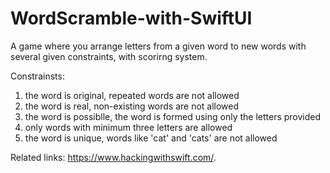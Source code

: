 # WordScramble-with-SwiftUI
A game where you arrange letters from a given word to new words with several given constraints, with scorirng system.

Constrainsts: 

1) the word is original, repeated words are not allowed
2) the word is real, non-existing words are not allowed
3) the word is possiblle, the word is formed using only the letters provided
4) only words with minimum three letters are allowed
5) the word is unique, words like 'cat' and 'cats' are not allowed


Related links: https://www.hackingwithswift.com/.
